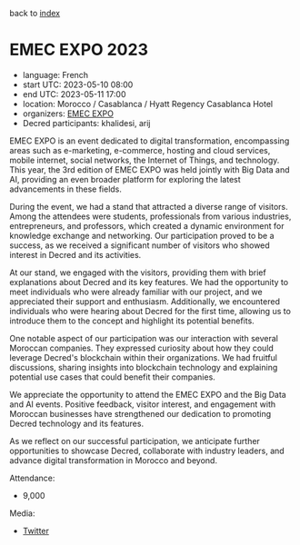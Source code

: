 back to [index](index.md)

# EMEC EXPO 2023

- language: French
- start UTC: 2023-05-10 08:00
- end UTC: 2023-05-11 17:00
- location: Morocco / Casablanca / Hyatt Regency Casablanca Hotel
- organizers: [EMEC EXPO](https://emecexpo.ma)
- Decred participants: khalidesi, arij

EMEC EXPO is an event dedicated to digital transformation, encompassing areas such as e-marketing, e-commerce, hosting and cloud services, mobile internet, social networks, the Internet of Things, and technology. This year, the 3rd edition of EMEC EXPO was held jointly with Big Data and AI, providing an even broader platform for exploring the latest advancements in these fields.

During the event, we had a stand that attracted a diverse range of visitors. Among the attendees were students, professionals from various industries, entrepreneurs, and professors, which created a dynamic environment for knowledge exchange and networking. Our participation proved to be a success, as we received a significant number of visitors who showed interest in Decred and its activities.

At our stand, we engaged with the visitors, providing them with brief explanations about Decred and its key features. We had the opportunity to meet individuals who were already familiar with our project, and we appreciated their support and enthusiasm. Additionally, we encountered individuals who were hearing about Decred for the first time, allowing us to introduce them to the concept and highlight its potential benefits.

One notable aspect of our participation was our interaction with several Moroccan companies. They expressed curiosity about how they could leverage Decred's blockchain within their organizations. We had fruitful discussions, sharing insights into blockchain technology and explaining potential use cases that could benefit their companies.

We appreciate the opportunity to attend the EMEC EXPO and the Big Data and AI events. Positive feedback, visitor interest, and engagement with Moroccan businesses have strengthened our dedication to promoting Decred technology and its features.

As we reflect on our successful participation, we anticipate further opportunities to showcase Decred, collaborate with industry leaders, and advance digital transformation in Morocco and beyond.

Attendance:

- 9,000

Media:

- [Twitter](https://twitter.com/in_insaf/status/1656734406797557762)
